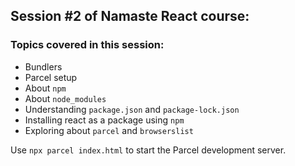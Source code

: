## Session #2 of Namaste React course:

### Topics covered in this session:

 - Bundlers
 - Parcel setup
 - About `npm`
 - About `node_modules`
 - Understanding `package.json` and `package-lock.json`
 - Installing react as a package using `npm`
 - Exploring about `parcel` and `browserslist`

 Use `npx parcel index.html` to start the Parcel development server.